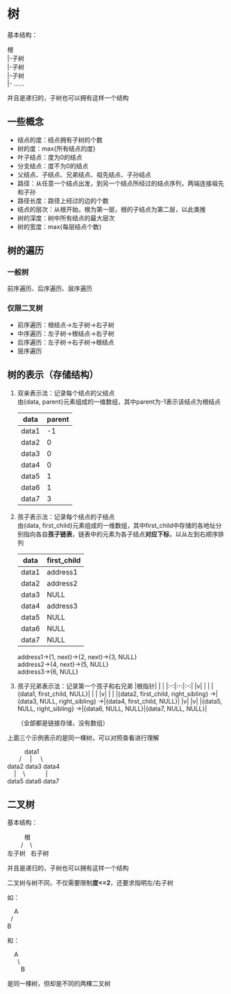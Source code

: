 # 树

基本结构：

根  
|-子树  
|-子树  
|-子树  
|- ......

并且是递归的，子树也可以拥有这样一个结构

## 一些概念

* 结点的度：结点拥有子树的个数
* 树的度：max{所有结点的度}
* 叶子结点：度为0的结点
* 分支结点：度不为0的结点
* 父结点、子结点、兄弟结点、祖先结点、子孙结点
* 路径：从任意一个结点出发，到另一个结点所经过的结点序列，两端连接祖先和子孙
* 路径长度：路径上经过的边的个数
* 结点的层次：从根开始，根为第一层，根的子结点为第二层，以此类推
* 树的深度：树中所有结点的最大层次
* 树的宽度：max{每层结点个数}

## 树的遍历

### 一般树

前序遍历、后序遍历、层序遍历

### 仅限二叉树

* 前序遍历：根结点->左子树->右子树
* 中序遍历：左子树->根结点->右子树
* 后序遍历：左子树->右子树->根结点
* 层序遍历

## 树的表示（存储结构）

1. 双亲表示法：记录每个结点的父结点  
    由{data, parent}元素组成的一维数组，其中parent为-1表示该结点为根结点

    |data|parent|
    |-|-|
    |data1|-1|
    |data2|0|
    |data3|0|
    |data4|0|
    |data5|1|
    |data6|1|
    |data7|3|

2. 孩子表示法：记录每个结点的子结点  
    由{data, first_child}元素组成的一维数组，其中first_child中存储的各地址分别指向各自**孩子链表**，链表中的元素为各子结点**对应下标**，以从左到右顺序排列

    |data|first_child|
    |-|-|
    |data1|address1|
    |data2|address2|
    |data3|NULL|
    |data4|address3|
    |data5|NULL|
    |data6|NULL|
    |data7|NULL|

    address1->{1, next}->{2, next}->{3, NULL}  
    address2->{4, next}->{5, NULL}  
    address3->{6, NULL}

3. 孩子兄弟表示法：记录第一个孩子和右兄弟
    |根指针| | |
    |:-:|:-:|:-:|
    |v| | |
    |{data1, first_child, NULL}| | |
    |v| | |
    |{data2, first_child, right_sibling} ->|{data3, NULL, right_sibling} ->|{data4, first_child, NULL}|
    |v| |v|
    |{data5, NULL, right_sibling} ->|{data6, NULL, NULL}|{data7, NULL, NULL}|

    （全部都是链接存储，没有数组）

上面三个示例表示的是同一棵树，可以对照查看进行理解

$~~~~~~~~~~$data1  
$~~~~~~~$/$~~~~~$|$~~~~~$\\  
data2$~$data3$~$data4  
$~~~~$|$~~~~$\\$~~~~~~~~~~~~$|  
data5$~$data6$~$data7

## 二叉树

基本结构：

$~~~~~~~~~~$根  
$~~~~~~~~$/$~~~~$\\  
左子树$~~~$右子树

并且是递归的，子树也可以拥有这样一个结构

二叉树与树不同，不仅需要限制**度<=2**，还要求指明左/右子树

如：

$~~~~$A  
$~~$/  
B

和：

$~~~~$A  
$~~~~~~$\\  
$~~~~~~~~$B

是同一棵树，但却是不同的两棵二叉树
